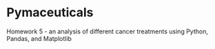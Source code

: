 # Pymaceuticals
Homework 5 - an analysis of different cancer treatments using Python, Pandas, and Matplotlib

